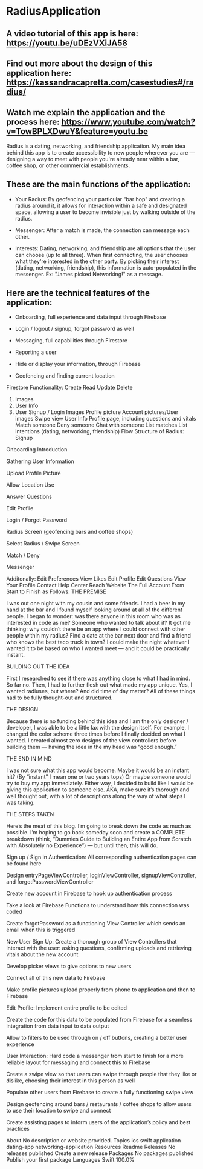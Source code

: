 # RadiusApplication

## A video tutorial of this app is here: https://youtu.be/uDEzVXiJA58

## Find out more about the design of this application here: https://kassandracapretta.com/casestudies#/radius/

## Watch me explain the application and the process here: https://www.youtube.com/watch?v=TowBPLXDwuY&feature=youtu.be

Radius is a dating, networking, and friendship application. My main idea behind this app is to create accessibility to new people wherever you are — designing a way to meet with people you're already near within a bar, coffee shop, or other commercial establishments.

## These are the main functions of the application:

- Your Radius: By geofencing your particular "bar hop" and creating a radius around it, it allows for interaction within a safe and designated space, allowing a user to become invisible just by walking outside of the radius.

- Messenger: After a match is made, the connection can message each other.

- Interests: Dating, networking, and friendship are all options that the user can choose (up to all three). When first connecting, the user chooses what they're interested in the other party. By picking their interest (dating, networking, friendship), this information is auto-populated in the messenger. Ex: "James picked Networking!" as a message.

## Here are the technical features of the application:

- Onboarding, full experience and data input through Firebase

- Login / logout / signup, forgot password as well

- Messaging, full capabilities through Firestore

- Reporting a user

- Hide or display your information, through Firebase

- Geofencing and finding current location

Firestore Functionality:
Create
Read
Update
Delete
1. Images
2. User Info
3. User Signup / Login
Images
Profile picture
Account pictures/User images
Swipe view
User Info
Profile page, including questions and vitals
Match someone
Deny someone
Chat with someone
List matches
List intentions (dating, networking, friendship)
Flow Structure of Radius:
Signup

Onboarding Introduction

Gathering User Information

Upload Profile Picture

Allow Location Use

Answer Questions

Edit Profile

Login / Forgot Password

Radius Screen (geofencing bars and coffee shops)

Select Radius / Swipe Screen

Match / Deny

Messenger

Additonally:
Edit Preferences
View Likes
Edit Profile
Edit Questions
View Your Profile
Contact Help Center
Reach Website
The Full Account From Start to Finish as Follows:
THE PREMISE

I was out one night with my cousin and some friends. I had a beer in my hand at the bar and I found myself looking around at all of the different people. I began to wonder: was there anyone in this room who was as interested in code as me? Someone who wanted to talk about it? It got me thinking: why couldn’t there be an app where I could connect with other people within my radius? Find a date at the bar next door and find a friend who knows the best taco truck in town? I could make the night whatever I wanted it to be based on who I wanted meet — and it could be practically instant.

BUILDING OUT THE IDEA

First I researched to see if there was anything close to what I had in mind. So far no. Then, I had to further flesh out what made my app unique. Yes, I wanted radiuses, but where? And did time of day matter? All of these things had to be fully thought-out and structured.

THE DESIGN

Because there is no funding behind this idea and I am the only designer / developer, I was able to be a little lax with the design itself. For example, I changed the color scheme three times before I finally decided on what I wanted. I created almost zero designs of the view controllers before building them — having the idea in the my head was “good enough.”

THE END IN MIND

I was not sure what this app would become. Maybe it would be an instant hit? (By “instant” I mean one or two years tops) Or maybe someone would try to buy my app immediately. Either way, I decided to build like I would be giving this application to someone else. AKA, make sure it’s thorough and well thought out, with a lot of descriptions along the way of what steps I was taking.

THE STEPS TAKEN

Here’s the meat of this blog. I’m going to break down the code as much as possible. I’m hoping to go back someday soon and create a COMPLETE breakdown (think, “Dummies Guide to Building an Entire App from Scratch with Absolutely no Experience”) — but until then, this will do.

Sign up / Sign in Authentication:
All corresponding authentication pages can be found here

Design entryPageViewController, loginViewController, signupViewController, and forgotPasswordViewController

Create new account in Firebase to hook up authentication process

Take a look at Firebase Functions to understand how this connection was coded

Create forgotPassword as a functioning View Controller which sends an email when this is triggered

New User Sign Up:
Create a thorough group of View Controllers that interact with the user: asking questions, confirming uploads and retrieving vitals about the new account

Develop picker views to give options to new users

Connect all of this new data to Firebase

Make profile pictures upload properly from phone to application and then to Firebase

Edit Profile:
Implement entire profile to be edited

Create the code for this data to be populated from Firebase for a seamless integration from data input to data output

Allow to filters to be used through on / off buttons, creating a better user experience

User Interaction:
Hard code a messenger from start to finish for a more reliable layout for messaging and connect this to Firebase

Create a swipe view so that users can swipe through people that they like or dislike, choosing their interest in this person as well

Populate other users from Firebase to create a fully functioning swipe view

Design geofencing around bars / restaurants / coffee shops to allow users to use their location to swipe and connect

Create assisting pages to inform users of the application’s policy and best practices

About
No description or website provided.
Topics
ios swift application dating-app networking-application
Resources
 Readme
Releases
No releases published
Create a new release
Packages
No packages published
Publish your first package
Languages
Swift
100.0%
